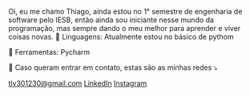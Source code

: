 Oi, eu me chamo Thiago, ainda estou no 1° semestre de engenharia de software
pelo IESB, então ainda sou iniciante nesse mundo da programação, mas sempre
dando o meu melhor para aprender e viver coisas novas.
🦄 Linguagens: Atualmente estou no básico de pythom

💼 Ferramentas: Pycharm

💌 Caso queram entrar em contato, estas são as minhas redes ⤵️

tlv301230@gmail.com
[LinkedIn](https://www.linkedin.com/in/thiago-domingos-441231348/)
[Instagram](https://www.instagram.com/_.thiagolima._?igsh=a3o1YWo4eDdveW4w)
